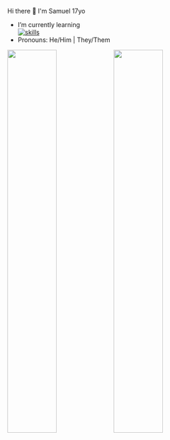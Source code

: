 Hi there 👋 I'm Samuel 17yo
- I’m currently learning <br> [![skills](https://skillicons.dev/icons?i=js,py,html,css)](https://skillicons.dev)
- Pronouns: He/Him | They/Them
<img align="left" width="47%" src="https://github-readme-stats.vercel.app/api?username=SamuelWoszak&show_icons=true&theme=radical" />
<img align="left" width="47%" src="https://github-readme-stats.vercel.app/api/top-langs/?username=SamuelWoszak&show_icons=true&theme=radical"/>


